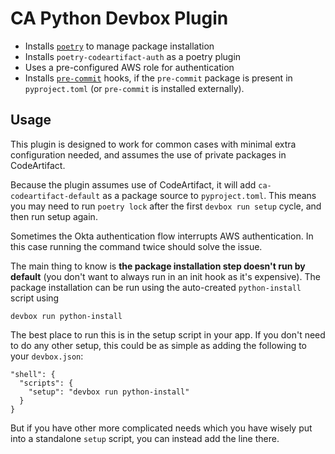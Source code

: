 # CA Python Devbox Plugin

* Installs [`poetry`](https://python-poetry.org) to manage package installation
* Installs `poetry-codeartifact-auth` as a poetry plugin
* Uses a pre-configured AWS role for authentication
* Installs [`pre-commit`](https://pre-commit.com) hooks, if the `pre-commit` package is present in `pyproject.toml` (or `pre-commit` is installed externally). 


## Usage

This plugin is designed to work for common cases with minimal extra configuration needed, and assumes the use of private packages in CodeArtifact.

Because the plugin assumes use of CodeArtifact, it will add `ca-codeartifact-default` as a package source to `pyproject.toml`. This means you may need to run `poetry lock` after the first `devbox run setup` cycle, and then run setup again.

Sometimes the Okta authentication flow interrupts AWS authentication. In this case running the command twice should solve the issue.

The main thing to know is **the package installation step doesn't run by default** (you don't want to always run in an init hook as it's expensive). The package installation can be run using the auto-created `python-install` script using

    devbox run python-install

The best place to run this is in the setup script in your app. If you don't need to do any other setup, this could be as simple as adding the following to your `devbox.json`:

    "shell": {
      "scripts": {
        "setup": "devbox run python-install"
      }
    }

But if you have other more complicated needs which you have wisely put into a standalone `setup` script, you can instead add the line there.